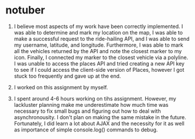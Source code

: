 # notuber
1. I believe most aspects of my work have been correctly implemented. I was able to determine and mark my location on the map, I was able to make a successful request to the ride-hailing API, and I was able to send my username, latitude, and longitude. Furthermore, I was able to mark all the vehicles returned by the API and note the closest marker to my icon. Finally, I connected my marker to the closest vehicle via a polyline. I was unable to access the places API and tried creating a new API key to see if I could access the client-side version of Places, however I got stuck too frequently and gave up at the end.

2. I worked on this assignment by myself.

3. I spent around 4-6 hours working on tihs assignment. However, my lackluster planning make me underestimate how much time was necessary to fix small bugs and figuring out how to deal with asynchronousity. I don't plan on making the same mistake in the future. Fortunately, I did learn a lot about AJAX and the necessity for it as well as importance of simple console.log() commands to debug.
